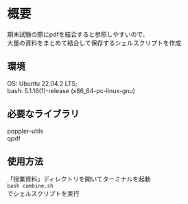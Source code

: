 # 概要

期末試験の際にpdfを結合すると参照しやすいので、  
大量の資料をまとめて結合して保存するシェルスクリプトを作成  

## 環境
OS: Ubuntu 22.04.2 LTS;  
bash: 5.1.16(1)-release (x86_64-pc-linux-gnu)  

## 必要なライブラリ
poppler-utils  
qpdf  

## 使用方法  
「授業資料」ディレクトリを開いてターミナルを起動  
```bash combine.sh```  
でシェルスクリプトを実行  
